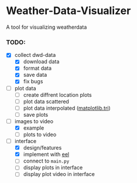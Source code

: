 # Weather-Data-Visualizer
A tool for visualizing weatherdata

### TODO:
- [x] collect dwd-data
  - [x] download data
  - [x] format data
  - [x] save data
  - [x] fix bugs
- [ ] plot data
  - [ ] create diffrent location plots
  - [ ] plot data scattered
  - [ ] plot data interpolated ([matplotlib.tri](https://matplotlib.org/stable/gallery/images_contours_and_fields/irregulardatagrid.html))
  - [ ] save plots
- [ ] images to video
  - [x] example
  - [ ] plots to video
- [ ] interface
  - [x] design/features
  - [x] implement with [eel](https://github.com/ChrisKnott/Eel)
  - [ ] connect to `main.py`
  - [ ] display plots in interface
  - [ ] display plot video in interface
